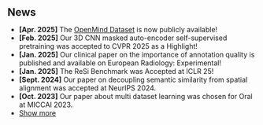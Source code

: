 <h1 id="news"></h1>

<h2 style="margin: 60px 0px 10px;">News</h2>

<ul>
  <li><strong>[Apr. 2025]</strong> The <a href="https://huggingface.co/datasets/AnonRes/OpenMind">OpenMind Dataset</a> is now publicly available!</li>
  <li><strong>[Feb. 2025]</strong> Our 3D CNN masked auto-encoder self-supervised pretraining was accepted to CVPR 2025 as a Highlight!</li>
  <li><strong>[Jan. 2025]</strong> Our clinical paper on the importance of annotation quality is published and available on European Radiology: Experimental!</li>
  <li><strong>[Jan. 2025]</strong> The ReSi Benchmark was Accepted at ICLR 25!</li>
  <li><strong>[Sept. 2024]</strong> Our paper on decoupling semantic similarity from spatial alignment was accepted at NeurIPS 2024.</li>
  <li><strong>[Oct. 2023]</strong> Our paper about multi dataset learning was chosen for Oral at MICCAI 2023.</li>
  <li> <a href="javascript:toggle_vis('newsmore')">Show more</a> </li>
  <div id="newsmore" style="display:none">
    <ul>
      <li><strong>[Oct. 2023]</strong> My student Jonathan Deissler & I won the LNQ MICCAI 2023 challenge.</li>
      <li><strong>[Jul. 2023]</strong> Our paper about representation recycling was accepted to WACV 2024 early.</li>
      <li><strong>[Jul. 2023]</strong> Our paper about modeling COPD detection as OOD problem was accepted to MICCAI 2023.</li>
      <li><strong>[Jul. 2023]</strong> Our paper about multi dataset learning was accepted to MICCAI 2023.</li>
      <li><strong>[Jul. 2023]</strong> I'll be holding two orals at the BVM workshop 2022 about Brain Metastasis segmentation and our AMOS2022 solution.</li>
      <li><strong>[Jun. 2023]</strong> Our workshop paper about learning diverse representation was accepted at SCIS 2023.</li>
      <li><strong>[Apr. 2023]</strong> Within a day we wrote a quick evaluation of <a href="https://arxiv.org/abs/2304.02643" target="_blank"> Meta's SAM</a> for a MIDL short paper.</li>
      <li><strong>[Feb. 2023]</strong> I joined the <a href="https://heidelberg.ai" target="_blank"> Heidelberg AI</a> organizing team.</li>
      <li><strong>[Oct. 2022]</strong> Fabian Isensee, Constantin Ulrich and I won the AMOS2022 MICCAI challenge.</li>
      <li><strong>[Feb. 2022]</strong> Two colleagues and I won the "AI-HERO Hackathon for Energy-Efficient AI". </li>
    </ul>
  </div>
</ul>
